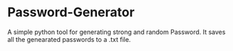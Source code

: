 # Password-Generator

A simple python tool for generating strong and random Password. 
It saves all the genearated passwords to a .txt file.


